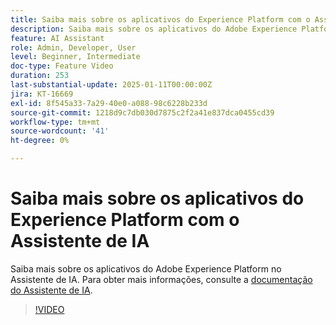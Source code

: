 ```yaml
---
title: Saiba mais sobre os aplicativos do Experience Platform com o Assistente de IA
description: Saiba mais sobre os aplicativos do Adobe Experience Platform no Assistente de IA.
feature: AI Assistant
role: Admin, Developer, User
level: Beginner, Intermediate
doc-type: Feature Video
duration: 253
last-substantial-update: 2025-01-11T00:00:00Z
jira: KT-16669
exl-id: 8f545a33-7a29-40e0-a088-98c6228b233d
source-git-commit: 1218d9c7db030d7875c2f2a41e837dca0455cd39
workflow-type: tm+mt
source-wordcount: '41'
ht-degree: 0%

---
```



# Saiba mais sobre os aplicativos do Experience Platform com o Assistente de IA

Saiba mais sobre os aplicativos do Adobe Experience Platform no Assistente de IA. Para obter mais informações, consulte a [documentação do Assistente de IA](https://experienceleague.adobe.com/pt-br/docs/experience-platform/ai-assistant/home).

>[!VIDEO](https://video.tv.adobe.com/v/3441024/?learn=on&enablevpops)
